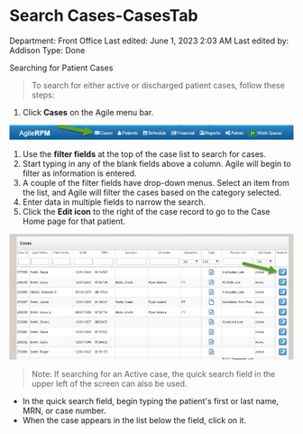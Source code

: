 # Search Cases-CasesTab

Department: Front Office
Last edited: June 1, 2023 2:03 AM
Last edited by: Addison
Type: Done

Searching for Patient Cases

> To search for either active or discharged patient cases, follow these steps:
> 
1. Click **Cases** on the Agile menu bar.

![Search%20Cases-CasesTab%209e73675939bb473facd8c81f4784e497/image3.jpeg](Search%20Cases-CasesTab%209e73675939bb473facd8c81f4784e497/image3.jpeg)

1. Use the **filter fields** at the top of the case list to search for cases.
2. Start typing in any of the blank fields above a column. Agile will begin to filter as information is entered.
3. A couple of the filter fields have drop-down menus. Select an item from the list, and Agile will filter the cases based on the category selected.
4. Enter data in multiple fields to narrow the search.
5. Click the **Edit icon** to the right of the case record to go to the Case Home page for that patient.

![Search%20Cases-CasesTab%209e73675939bb473facd8c81f4784e497/image4.jpeg](Search%20Cases-CasesTab%209e73675939bb473facd8c81f4784e497/image4.jpeg)

> Note: If searching for an Active case, the quick search field in the upper left of the screen can also be used.
> 
- In the quick search field, begin typing the patient's first or last name, MRN, or case number.
- When the case appears in the list below the field, click on it.